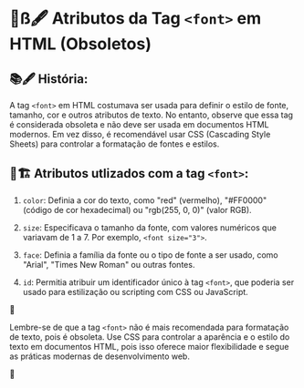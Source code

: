 # 🧩ß🖋 Atributos da Tag `<font>` em HTML (Obsoletos)

## 📚🖋 **História:**

A tag `<font>` em HTML costumava ser usada para definir o estilo de fonte, tamanho, cor e outros atributos de texto. No entanto, observe que essa tag é considerada obsoleta e não deve ser usada em documentos HTML modernos. Em vez disso, é recomendável usar CSS (Cascading Style Sheets) para controlar a formatação de fontes e estilos.

## 🧩🏗 Atributos utlizados com a tag `<font>`:

1. `color`: Definia a cor do texto, como "red" (vermelho), "#FF0000" (código de cor hexadecimal) ou "rgb(255, 0, 0)" (valor RGB).

2. `size`: Especificava o tamanho da fonte, com valores numéricos que variavam de 1 a 7. Por exemplo, `<font size="3">`.

3. `face`: Definia a família da fonte ou o tipo de fonte a ser usado, como "Arial", "Times New Roman" ou outras fontes.

4. `id`: Permitia atribuir um identificador único à tag `<font>`, que poderia ser usado para estilização ou scripting com CSS ou JavaScript.

📌

Lembre-se de que a tag `<font>` não é mais recomendada para formatação de texto, pois é obsoleta. Use CSS para controlar a aparência e o estilo do texto em documentos HTML, pois isso oferece maior flexibilidade e segue as práticas modernas de desenvolvimento web.


📌
